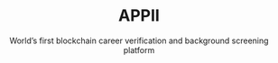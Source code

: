 ---
layout: "case-study"
order: 100
case_study: true
title: "APPII"
subtitle: "World’s first blockchain career verification and background screening platform"
image: "appii.jpg"
industries:
  - name: "Recruitment"
summary: "APPII is an online verification, career management, and recruitment platform."
link: 
  url: "https://appii.io/"
menus: "footer_customers"

deliverables: "Blockchain-based career verification application"

challenge:
  title: "Verification of educational and work experience is an expensive and time-consuming process for employers and recruiters. The recruitment sector relies on multiple verifications across organisations and intermediaries to check the claims an individual makes about their education and employment."
  content: |-
    Verification of educational and work experience is an expensive and time-consuming process for employers and recruiters. The recruitment sector relies on multiple verifications across organisations and intermediaries to check the claims an individual makes about their education and employment.

    The existing process requires the repeated acquisition of the same pieces of data. The failure to do these checks leads to time and expense incurred when the experience of the new hire is discovered to be fraudulent. There is also legal and operational risk where the qualifications are related to health and safety, or compliance.

    APPII wanted to change the cross-referencing process by providing control of the process to the candidate, enabling quicker and cheaper checks. APPII ensures that the authentication of a candidate’s experience is a one-time event, with the record of the verification stored securely and permanently for any person or organisation that requests access to view it.

delivery:
  diagram: "appii.svg"
  title: "Applied Blockchain and APPII designed a platform underpinned by blockchain and digital signatures as a way to create a single immutable record of an individual’s experience."
  content: |-
    Applied Blockchain led the solution design and advisory for the technical architecture of APPII, developing a Smart Contract data store for each user with controls over third party access to that data. Educational institutions and employers that participate in the network are able to verify a user’s experience with a digital signature that is stored against their record on the blockchain. This also eliminates the need for ‘double handling’ and processing by multiple verification providers.

    The backend development of the application included developing functionality to integrate Know Your Customer (KYC) providers for verification, issuing and storing digital signatures, biometrics, and integrating Applied Blockchain’s ‘Privacy’ component to ensure compliance with data protection and privacy standards.

    The front end of APPII included a process of user research (for applicants, companies and education institutions), design and development for each of the user groups. A web and mobile version were developed with an intuitive user experience for the ID verification process and storage and management of digital keys for educational institutions and employers to attest to a user’s experience.

results: 
  title: "Applied Blockchain worked with APPII from the research and design phase through to the release of a production-grade platform for developing its career verification platform – which you can download via the Google Play and Apple Store."
  content: |-
    All applicants on APPII are verified, making manual referencing a thing of the past
  icons:
    - image: "icon-integrity"
      title: "Data integrity"
    - image: "icon-no-third-party"
      title: "No third-party authentication process"
    - image: "icon-permission"
      title: "Permissioned for users to view and update data"
    - image: "icon-reduction"
      title: "Cost reduction"
    - image: "icon-ux"
      title: "Brilliant UX"
    - image: "icon-thumb"
      title: "Biometric verification"

testimonial:
    - quote: "Adi and the team at Applied Blockchain have been instrumental in bringing our idea to life. The team delivered an outstanding platform and continue to deliver innovative features that will hopefully lead the way in assisting employers to find pre-verified talent, and for talent to increase their employability."
      author: "Gary McKay"
      position: "Managing Director, APPII"
      image: "gary-mckay"
---